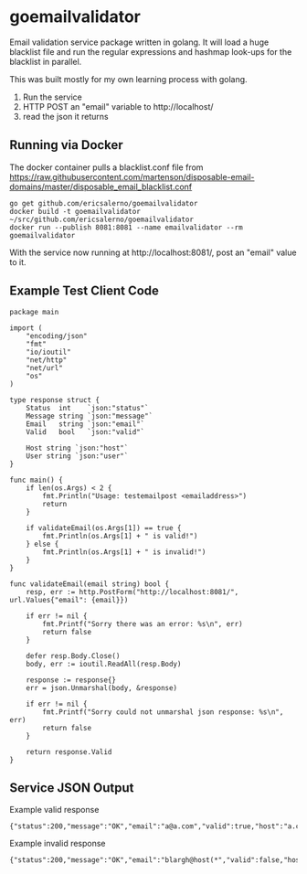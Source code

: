 # goemailvalidator

Email validation service package written in golang. It will load a huge blacklist file and run the regular expressions and hashmap look-ups for the blacklist in parallel.

This was built mostly for my own learning process with golang.

1. Run the service
2. HTTP POST an "email" variable to http://localhost/
3. read the json it returns

## Running via Docker

The docker container pulls a blacklist.conf file from https://raw.githubusercontent.com/martenson/disposable-email-domains/master/disposable_email_blacklist.conf

    go get github.com/ericsalerno/goemailvalidator
    docker build -t goemailvalidator ~/src/github.com/ericsalerno/goemailvalidator
    docker run --publish 8081:8081 --name emailvalidator --rm goemailvalidator

With the service now running at http://localhost:8081/, post an "email" value to it.

## Example Test Client Code

    package main

    import (
        "encoding/json"
        "fmt"
        "io/ioutil"
        "net/http"
        "net/url"
        "os"
    )

    type response struct {
        Status  int    `json:"status"`
        Message string `json:"message"`
        Email   string `json:"email"`
        Valid   bool   `json:"valid"`

        Host string `json:"host"`
        User string `json:"user"`
    }

    func main() {
        if len(os.Args) < 2 {
            fmt.Println("Usage: testemailpost <emailaddress>")
            return
        }

        if validateEmail(os.Args[1]) == true {
            fmt.Println(os.Args[1] + " is valid!")
        } else {
            fmt.Println(os.Args[1] + " is invalid!")
        }
    }

    func validateEmail(email string) bool {
        resp, err := http.PostForm("http://localhost:8081/", url.Values{"email": {email}})

        if err != nil {
            fmt.Printf("Sorry there was an error: %s\n", err)
            return false
        }

        defer resp.Body.Close()
        body, err := ioutil.ReadAll(resp.Body)

        response := response{}
        err = json.Unmarshal(body, &response)

        if err != nil {
            fmt.Printf("Sorry could not unmarshal json response: %s\n", err)
            return false
        }

        return response.Valid
    }

## Service JSON Output

Example valid response

    {"status":200,"message":"OK","email":"a@a.com","valid":true,"host":"a.com","user":"a"}

Example invalid response

    {"status":200,"message":"OK","email":"blargh@host(*","valid":false,"host":"host(*","user":"blargh"}